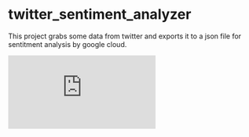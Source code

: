# twitter_sentiment_analyzer

This project grabs some data from twitter and exports it to a json file for
sentitment analysis by google cloud. 


![alt text](https://github.com/rluuy/Twitter_Covid_Sentiment_Analysis/blob/master/ProjectWriteup.pdf?raw=true)
